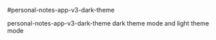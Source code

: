#personal-notes-app-v3-dark-theme

personal-notes-app-v3-dark-theme dark theme mode and light theme mode
